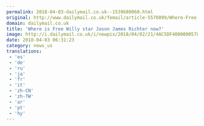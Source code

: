 ```yaml
---
permalink: 2018-04-03-dailymail.co.uk--1539680060.html
original: http://www.dailymail.co.uk/femail/article-5570899/Where-Free-Willy-star-Jason-James-Richter-now.html?ITO=1490&ns_mchannel=rss&ns_campaign=1490
domain: dailymail.co.uk
title: 'Where is Free Willy star Jason James Richter now?'
image: http://i.dailymail.co.uk/i/newpix/2018/04/02/21/4AC5DF4000000578-0-image-a-58_1522699883571.jpg
date: 2018-04-03 06:31:23
category: news_us
translations: 
 - 'es'
 - 'de'
 - 'ru'
 - 'ja'
 - 'fr'
 - 'it'
 - 'zh-CN'
 - 'zh-TW'
 - 'ar'
 - 'pt'
 - 'hy'
---
```


